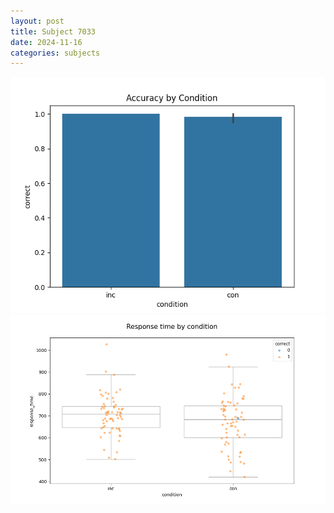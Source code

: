 ```yaml
---
layout: post
title: Subject 7033
date: 2024-11-16
categories: subjects
---
```


![](data/7033/run-1/7033_NF_acc.png)
![](data/7033/run-1/7033_NF_rt.png)
